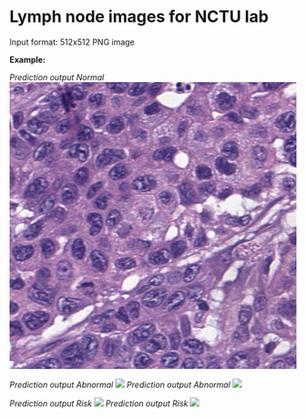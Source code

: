 # **Lymph node images for NCTU lab**

Input format: 512x512 PNG image

**Example:**

*Prediction output Normal*
![image](https://github.com/jamesuse/lymph_images/blob/master/1.png)

*Prediction output Abnormal*
![ ](2019_0305_example/A18_1_1_246.png)
*Prediction output Abnormal*
![ ](2019_0305_example/A18_1_1_245.png)


*Prediction output Risk*
![ ](2019_0305_example/A18_1_1_112.png)
*Prediction output Risk*
![ ](2019_0305_example/A18_1_1_113.png)